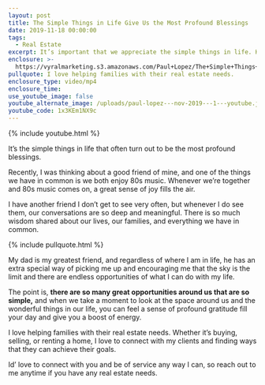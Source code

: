 ```yaml
---
layout: post
title: The Simple Things in Life Give Us the Most Profound Blessings
date: 2019-11-18 00:00:00
tags:
  - Real Estate
excerpt: It’s important that we appreciate the simple things in life. Here’s why.
enclosure: >-
  https://vyralmarketing.s3.amazonaws.com/Paul+Lopez/The+Simple+Things+in+Life+Give+Us+the+Most+Profound+Blessings.mp4
pullquote: I love helping families with their real estate needs.
enclosure_type: video/mp4
enclosure_time:
use_youtube_image: false
youtube_alternate_image: /uploads/paul-lopez---nov-2019---1---youtube.jpg
youtube_code: 1x3KEm1NX9c
---
```


{% include youtube.html %}

It’s the simple things in life that often turn out to be the most profound blessings.&nbsp;

Recently, I was thinking about a good friend of mine, and one of the things we have in common is we both enjoy 80s music. Whenever we’re together and 80s music comes on, a great sense of joy fills the air.&nbsp;

I have another friend I don’t get to see very often, but whenever I do see them, our conversations are so deep and meaningful. There is so much wisdom shared about our lives, our families, and everything we have in common.

{% include pullquote.html %}

My dad is my greatest friend, and regardless of where I am in life, he has an extra special way of picking me up and encouraging me that the sky is the limit and there are endless opportunities of what I can do with my life.&nbsp;

The point is, **there are so many great opportunities around us that are so simple,** and when we take a moment to look at the space around us and the wonderful things in our life, you can feel a sense of profound gratitude fill your day and give you a boost of energy.&nbsp;

I love helping families with their real estate needs. Whether it’s buying, selling, or renting a home, I love to connect with my clients and finding ways that they can achieve their goals.&nbsp;

Id’ love to connect with you and be of service any way I can, so reach out to me anytime if you have any real estate needs.